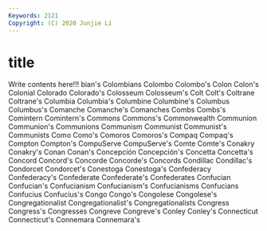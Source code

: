 ```yaml
---
Keywords: 2121
Copyright: (C) 2020 Junjie Li
---
```


# title

Write contents here!!!
bian's 
Colombians 
Colombo 
Colombo's 
Colon 
Colon's 
Colonial 
Colorado 
Colorado's
Colosseum 
Colosseum's 
Colt 
Colt's 
Coltrane 
Coltrane's 
Columbia 
Columbia's 
Columbine 
Columbine's
Columbus 
Columbus's 
Comanche 
Comanche's 
Comanches 
Combs 
Combs's 
Comintern 
Comintern's 
Commons
Commons's 
Commonwealth 
Communion 
Communion's 
Communions 
Communism 
Communist 
Communist's 
Communists 
Como
Como's 
Comoros 
Comoros's 
Compaq 
Compaq's 
Compton 
Compton's 
CompuServe 
CompuServe's 
Comte
Comte's 
Conakry 
Conakry's 
Conan 
Conan's 
Concepción 
Concepción's 
Concetta 
Concetta's 
Concord
Concord's 
Concorde 
Concorde's 
Concords 
Condillac 
Condillac's 
Condorcet 
Condorcet's 
Conestoga 
Conestoga's
Confederacy 
Confederacy's 
Confederate 
Confederate's 
Confederates 
Confucian 
Confucian's 
Confucianism 
Confucianism's 
Confucianisms
Confucians 
Confucius 
Confucius's 
Congo 
Congo's 
Congolese 
Congolese's 
Congregationalist 
Congregationalist's 
Congregationalists
Congress 
Congress's 
Congresses 
Congreve 
Congreve's 
Conley 
Conley's 
Connecticut 
Connecticut's 
Connemara
Connemara's 
